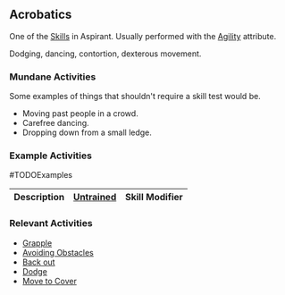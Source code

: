 ## Acrobatics
One of the [Skills](Skills) in Aspirant. Usually performed with the [Agility](Stats#Agility) attribute.

Dodging, dancing, contortion, dexterous movement.

### Mundane Activities
Some examples of things that shouldn't require a skill test would be.
* Moving past people in a crowd.
* Carefree dancing.
* Dropping down from a small ledge.

### Example Activities
#TODOExamples

| Description                                      | [Untrained](Skills#Untrained) | Skill Modifier |
| ------------------------------------------------ | ----------------------------- | -------------- |


### Relevant Activities
* [Grapple](Combat#Grapple)
* [Avoiding Obstacles](Combat#Avoiding%20Obstacles)
* [Back out](Combat#Back%20out)
* [Dodge](Combat#Dodge)
* [Move to Cover](Combat#Move%20to%20Cover)
